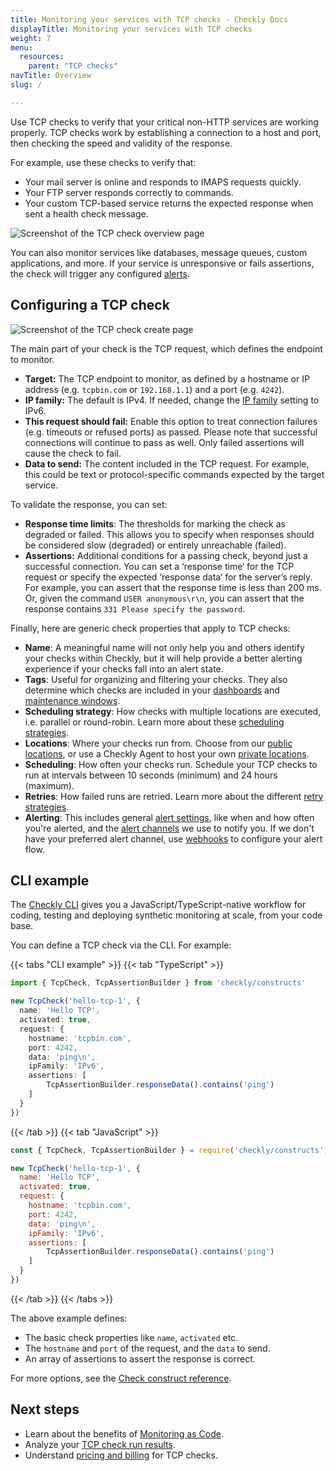 ```yaml
---
title: Monitoring your services with TCP checks - Checkly Docs
displayTitle: Monitoring your services with TCP checks
weight: 7
menu:
  resources:
    parent: "TCP checks"
navTitle: Overview
slug: /

---
```


Use TCP checks to verify that your critical non-HTTP services are working properly. TCP checks work by establishing a connection to a host and port, then checking the speed and validity of the response.

For example, use these checks to verify that:

* Your mail server is online and responds to IMAPS requests quickly.
* Your FTP server responds correctly to commands.
* Your custom TCP-based service returns the expected response when sent a health check message.

![Screenshot of the TCP check overview page](/docs/images/tcp-checks/tcp-check-overview.png)

You can also monitor services like databases, message queues, custom applications, and more. If your service is unresponsive or fails assertions, the check will trigger any configured [alerts](/docs/alerting-and-retries/).

## Configuring a TCP check

![Screenshot of the TCP check create page](/docs/images/tcp-checks/create-tcp-check.png)

The main part of your check is the TCP request, which defines the endpoint to monitor.

* **Target:** The TCP endpoint to monitor, as defined by a hostname or IP address (e.g. `tcpbin.com` or `192.168.1.1`) and a port (e.g. `4242`).
* **IP family:** The default is IPv4. If needed, change the [IP family](/docs/monitoring/ip-info/#ipv4-and-ipv6-support) setting to IPv6.
* **This request should fail:** Enable this option to treat connection failures (e.g. timeouts or refused ports) as passed. Please note that successful connections will continue to pass as well. Only failed assertions will cause the check to fail.
* **Data to send:** The content included in the TCP request. For example, this could be text or protocol-specific commands expected by the target service.

To validate the response, you can set:

* **Response time limits**: The thresholds for marking the check as degraded or failed. This allows you to specify when responses should be considered slow (degraded) or entirely unreachable (failed).
* **Assertions:** Additional conditions for a passing check, beyond just a successful connection. You can set a ‘response time‘ for the TCP request or specify the expected ‘response data‘ for the server’s reply. For example, you can assert that the response time is less than 200 ms. Or, given the command `USER anonymous\r\n`, you can assert that the response contains `331 Please specify the password`.

Finally, here are generic check properties that apply to TCP checks:

* **Name**: A meaningful name will not only help you and others identify your checks within Checkly, but it will help provide a better alerting experience if your checks fall into an alert state.
* **Tags**: Useful for organizing and filtering your checks. They also determine which checks are included in your [dashboards](/docs/dashboards/) and [maintenance windows](/docs/maintenance-windows/).
* **Scheduling strategy**: How checks with multiple locations are executed, i.e. parallel or round-robin. Learn more about these [scheduling strategies](/docs/monitoring/global-locations#scheduling-strategies).
* **Locations**: Where your checks run from. Choose from our [public locations](/docs/monitoring/global-locations/), or use a Checkly Agent to host your own [private locations](/docs/private-locations/).
* **Scheduling**: How often your checks run. Schedule your TCP checks to run at intervals between 10 seconds (minimum) and 24 hours (maximum).
* **Retries**: How failed runs are retried. Learn more about the different [retry strategies](/docs/alerting-and-retries/retries/).
* **Alerting**: This includes general [alert settings](/docs/alerting-and-retries/alert-settings/), like when and how often you're alerted, and the [alert channels](/docs/alerting-and-retries/alert-channels/) we use to notify you. If we don't have your preferred alert channel, use [webhooks](/docs/alerting-and-retries/webhooks/) to configure your alert flow.

## CLI example

The [Checkly CLI](/docs/cli/) gives you a JavaScript/TypeScript-native workflow for coding, testing and deploying synthetic monitoring at scale, from your code base.

You can define a TCP check via the CLI. For example:

{{< tabs "CLI example" >}}
{{< tab "TypeScript" >}}
```ts {title="hello-tcp.check.ts"}
import { TcpCheck, TcpAssertionBuilder } from 'checkly/constructs'

new TcpCheck('hello-tcp-1', {
  name: 'Hello TCP',
  activated: true,
  request: {
    hostname: 'tcpbin.com',
    port: 4242,
    data: 'ping\n',
    ipFamily: 'IPv6',
    assertions: [
        TcpAssertionBuilder.responseData().contains('ping')
    ]
  }
})
```
{{< /tab >}}
{{< tab "JavaScript" >}}
```js {title="hello-tcp.check.js"}
const { TcpCheck, TcpAssertionBuilder } = require('checkly/constructs')

new TcpCheck('hello-tcp-1', {
  name: 'Hello TCP',
  activated: true,
  request: {
    hostname: 'tcpbin.com',
    port: 4242,
    data: 'ping\n',
    ipFamily: 'IPv6',
    assertions: [
        TcpAssertionBuilder.responseData().contains('ping')
    ]
  }
})
```
{{< /tab >}}
{{< /tabs >}}

The above example defines:
- The basic check properties like `name`, `activated` etc.
- The `hostname` and `port` of the request, and the `data` to send.
- An array of assertions to assert the response is correct.

For more options, see the [Check construct reference](/docs/cli/constructs-reference/#check).

## Next steps

- Learn about the benefits of [Monitoring as Code](/guides/monitoring-as-code/).
- Analyze your [TCP check run results](/docs/monitoring/check-results#tcp-check-results).
- Understand [pricing and billing](/docs/monitoring/check-pricing/#pricing--billing---checkly-docs) for TCP checks.
